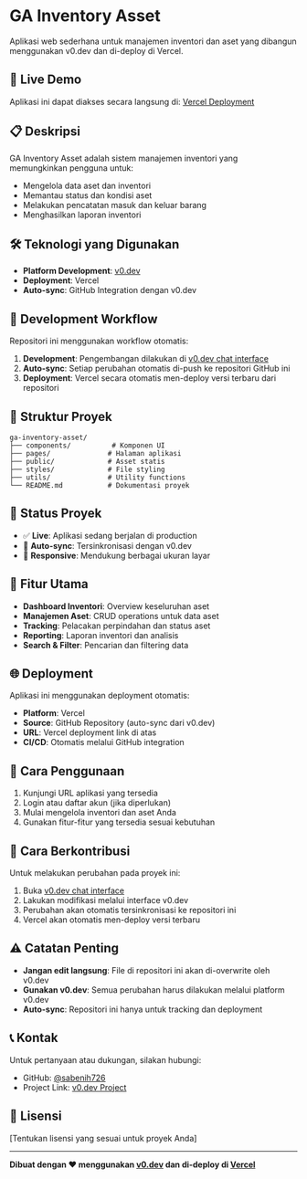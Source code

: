 # GA Inventory Asset

Aplikasi web sederhana untuk manajemen inventori dan aset yang dibangun menggunakan v0.dev dan di-deploy di Vercel.

## 🚀 Live Demo

Aplikasi ini dapat diakses secara langsung di: [Vercel Deployment](https://vercel.com/rizkiferms-projects/v0-simple-web-application)

## 📋 Deskripsi

GA Inventory Asset adalah sistem manajemen inventori yang memungkinkan pengguna untuk:
- Mengelola data aset dan inventori
- Memantau status dan kondisi aset
- Melakukan pencatatan masuk dan keluar barang
- Menghasilkan laporan inventori

## 🛠️ Teknologi yang Digunakan

- **Platform Development**: [v0.dev](https://v0.dev)
- **Deployment**: Vercel
- **Auto-sync**: GitHub Integration dengan v0.dev

## 🔄 Development Workflow

Repositori ini menggunakan workflow otomatis:

1. **Development**: Pengembangan dilakukan di [v0.dev chat interface](https://v0.dev/chat/projects/kVCWw0KvXgU)
2. **Auto-sync**: Setiap perubahan otomatis di-push ke repositori GitHub ini
3. **Deployment**: Vercel secara otomatis men-deploy versi terbaru dari repositori

## 📁 Struktur Proyek

```
ga-inventory-asset/
├── components/          # Komponen UI
├── pages/              # Halaman aplikasi
├── public/             # Asset statis
├── styles/             # File styling
├── utils/              # Utility functions
└── README.md           # Dokumentasi proyek
```

## 🚦 Status Proyek

- ✅ **Live**: Aplikasi sedang berjalan di production
- 🔄 **Auto-sync**: Tersinkronisasi dengan v0.dev
- 📱 **Responsive**: Mendukung berbagai ukuran layar

## 🔧 Fitur Utama

- **Dashboard Inventori**: Overview keseluruhan aset
- **Manajemen Aset**: CRUD operations untuk data aset
- **Tracking**: Pelacakan perpindahan dan status aset
- **Reporting**: Laporan inventori dan analisis
- **Search & Filter**: Pencarian dan filtering data

## 🌐 Deployment

Aplikasi ini menggunakan deployment otomatis:

- **Platform**: Vercel
- **Source**: GitHub Repository (auto-sync dari v0.dev)
- **URL**: Vercel deployment link di atas
- **CI/CD**: Otomatis melalui GitHub integration

## 📖 Cara Penggunaan

1. Kunjungi URL aplikasi yang tersedia
2. Login atau daftar akun (jika diperlukan)
3. Mulai mengelola inventori dan aset Anda
4. Gunakan fitur-fitur yang tersedia sesuai kebutuhan

## 🔄 Cara Berkontribusi

Untuk melakukan perubahan pada proyek ini:

1. Buka [v0.dev chat interface](https://v0.dev/chat/projects/kVCWw0KvXgU)
2. Lakukan modifikasi melalui interface v0.dev
3. Perubahan akan otomatis tersinkronisasi ke repositori ini
4. Vercel akan otomatis men-deploy versi terbaru

## ⚠️ Catatan Penting

- **Jangan edit langsung**: File di repositori ini akan di-overwrite oleh v0.dev
- **Gunakan v0.dev**: Semua perubahan harus dilakukan melalui platform v0.dev
- **Auto-sync**: Repositori ini hanya untuk tracking dan deployment

## 📞 Kontak

Untuk pertanyaan atau dukungan, silakan hubungi:
- GitHub: [@sabenih726](https://github.com/sabenih726)
- Project Link: [v0.dev Project](https://v0.dev/chat/projects/kVCWw0KvXgU)

## 📄 Lisensi

[Tentukan lisensi yang sesuai untuk proyek Anda]

---

**Dibuat dengan ❤️ menggunakan [v0.dev](https://v0.dev) dan di-deploy di [Vercel](https://vercel.com)**
